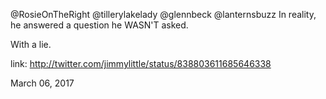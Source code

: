 @RosieOnTheRight @tillerylakelady @glennbeck @lanternsbuzz In reality, he answered a question he WASN'T asked.

With a lie. 

link: http://twitter.com/jimmylittle/status/838803611685646338 

March 06, 2017